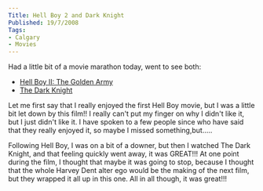 ```yaml
---
Title: Hell Boy 2 and Dark Knight
Published: 19/7/2008
Tags:
- Calgary
- Movies
---
```


Had a little bit of a movie marathon today, went to see both:
  
- [Hell Boy II: The Golden Army](http://www.imdb.com/title/tt0411477/)
- [The Dark Knight](http://www.imdb.com/title/tt0468569/)

Let me first say that I really enjoyed the first Hell Boy movie, but I was a little bit let down by this film!! I really can't put my finger on why I didn't like it, but I just didn't like it. I have spoken to a few people since who have said that they really enjoyed it, so maybe I missed something,but.....

Following Hell Boy, I was on a bit of a downer, but then I watched The Dark Knight, and that feeling quickly went away, it was GREAT!!! At one point during the film, I thought that maybe it was going to stop, because I thought that the whole Harvey Dent alter ego would be the making of the next film, but they wrapped it all up in this one. All in all though, it was great!!!

